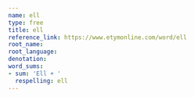 ```yaml
---
name: ell
type: free
title: ell
reference_link: https://www.etymonline.com/word/ell
root_name: 
root_language: 
denotation: 
word_sums:
- sum: 'Ell + '
  respelling: ell
---
```

